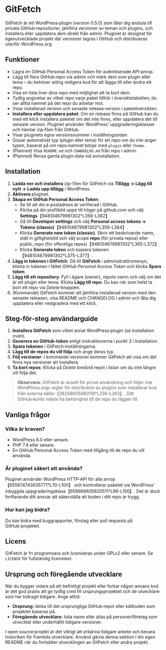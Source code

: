 # GitFetch

GitFetch är ett WordPress‑plugin (version 0.5.0) som låter dig ansluta till privata GitHub‑repositorier, jämföra versioner av teman och plugins, och installera eller uppdatera dem direkt från admin. Pluginet är designat för egenutvecklade projekt där versioner lagras i GitHub och distribueras utanför WordPress.org.

## Funktioner

* Lagra en GitHub Personal Access Token för autentiserade API‑anrop.
* Lägg till flera GitHub‑repo via admin och märk dem som plugin eller tema – du behöver aldrig redigera kod för att lägga till eller ändra ett repo.
* Visa en lista över dina repo med möjlighet att ta bort dem.
* Tydlig angivelse av vilket repo varje paket tillhör i översiktstabellen; du ser alltid namnet på det repo du arbetar mot.
* Visar installerad version och senaste release‑version i paketöversikten.
* **Installera eller uppdatera paket**: Om en release finns på GitHub kan du med ett klick installera paketet om det inte finns, eller uppdatera det till senaste version. Pluginet använder WordPress’ uppgraderingsklasser och hämtar zip‑filen från GitHub.
* Visar pluginets egna versionsnummer i inställningssidan.
* Gissar automatiskt typ (plugin eller tema) för ett repo om du inte anger typen, baserat på om repo‑namnet börjar med `plugin` eller `theme`.
* (Planned) Visa `README.md` och `CHANGELOG.md` från repo i admin.
* (Planned) Rensa gamla plugin‑data vid avinstallation.

## Installation

1. **Ladda ner och installera** zip-filen för GitFetch via **Tillägg → Lägg till nytt → Ladda upp tillägg** i WordPress.
2. **Aktivera** pluginet.
3. **Skapa en GitHub Personal Access Token**:
   - Se till att din e‑postadress är verifierad i GitHub.
   - Klicka på din profilbild uppe till höger på github.com och välj **Settings**【948104679981302†L356-L362】.
   - Gå till **Developer settings** och välj **Personal access tokens → Tokens (classic)**【948104679981302†L359-L364】.
   - Klicka **Generate new token (classic)**. Skriv ett beskrivande namn, ställ in giltighetstid och välj scope **repo** (för privata repos) eller *public_repo* (för offentliga repos)【948104679981302†L365-L372】.
   - Klicka **Generate token** och kopiera tokenen【948104679981302†L375-L377】.
4. **Lägg in tokenen i GitFetch**: Gå till **GitFetch** i administratörsmenyn, klistra in tokenen i fältet *GitHub Personal Access Token* och klicka **Spara token**.
5. **Lägg till ett repository**: Fyll i ägare (owner), repots namn och välj om det är ett plugin eller tema. Klicka **Lägg till repo**. Du kan när som helst ta bort ett repo via *Delete*‑knappen.
6. (Kommande) GitFetch kommer att jämföra installerad version med den senaste releasen, visa README och CHANGELOG i admin och låta dig uppdatera eller nedgradera med ett klick.

## Steg‑för‑steg användarguide

1. **Installera GitFetch** som vilket annat WordPress‑plugin (se Installation ovan).
2. **Generera en GitHub‑token** enligt instruktionerna i punkt 3 i Installation.
3. **Spara tokenen** i GitFetch‑inställningarna.
4. **Lägg till de repos du vill följa** och ange deras typ.
5. **Följ versioner**: I kommande versioner kommer GitFetch att visa om det finns nya versioner att installera.
6. **Ta bort repos**: Klicka på *Delete* bredvid repot i listan om du inte längre vill följa det.

> **Observera:** GitFetch är avsett för privat användning och följer inte WordPress.orgs regler för distribution av plugins som installerar kod från externa källor【38248605680118†L256-L263】. Ditt GitHub‑konto måste ha behörighet till de repo du lägger till.

## Vanliga frågor

### Vilka är kraven?

* WordPress 6.0 eller senare.
* PHP 7.4 eller senare.
* En GitHub Personal Access Token med tillgång till de repo du vill använda.

### Är pluginet säkert att använda?

Pluginet använder WordPress HTTP‑API för alla anrop【655874743635771†L70-L100】 och kontrollerar paketet via WordPress’ inbyggda uppgraderingsklass【659666605620511†L96-L156】. Det är dock fortfarande ditt ansvar att säkerställa att koden i ditt repo är trygg.

### Hur kan jag bidra?

Du kan bidra med buggrapporter, förslag eller pull requests på GitHub‑projektet.

## Licens

GitFetch är fri programvara och licensieras under GPLv2 eller senare. Se `LICENSE` för fullständig licenstext.

## Ursprung och föregående utvecklare

När du bygger vidare på ett befintligt projekt eller forkar någon annans kod är det god praxis att ge tydlig cred till ursprungsprojektet och de utvecklare som har bidragit tidigare. Ange alltid:

* **Ursprung:** länka till det ursprungliga GitHub‑repot eller källkoden som projektet baseras på.
* **Föregående utvecklare:** lista namn eller alias på personer/företag som utvecklat eller underhållit tidigare versioner.

I open source‑projekt är det viktigt att erkänna tidigare arbete och bevara historiken för framtida utvecklare. Använd gärna denna sektion i din egen README när du fortsätter utvecklingen av GitFetch eller andra projekt.